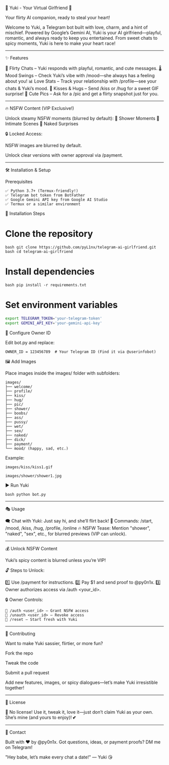 🌸 Yuki - Your Virtual Girlfriend 💋

Your flirty AI companion, ready to steal your heart!

Welcome to Yuki, a Telegram bot built with love, charm, and a hint of mischief. Powered by Google’s Gemini AI, Yuki is your AI girlfriend—playful, romantic, and always ready to keep you entertained. From sweet chats to spicy moments, Yuki is here to make your heart race!


---

✨ Features

💖 Flirty Chats – Yuki responds with playful, romantic, and cute messages.
🌡 Mood Swings – Check Yuki’s vibe with /mood—she always has a feeling about you!
📊 Love Stats – Track your relationship with /profile—see your chats & Yuki’s mood.
💋 Kisses & Hugs – Send /kiss or /hug for a sweet GIF surprise!
📸 Cute Pics – Ask for a /pic and get a flirty snapshot just for you.


---

🔥 NSFW Content (VIP Exclusive!)

Unlock steamy NSFW moments (blurred by default):
🛁 Shower Moments
💞 Intimate Scenes
🌙 Naked Surprises

🔒 Locked Access:

NSFW images are blurred by default.

Unlock clear versions with owner approval via /payment.



---

🛠 Installation & Setup

Prerequisites
```
✅ Python 3.7+ (Termux-friendly!)
✅ Telegram bot token from BotFather
✅ Google Gemini API key from Google AI Studio
✅ Termux or a similar environment
```

🚀 Installation Steps

# Clone the repository
```bash git clone https://github.com/pyL1nx/telegram-ai-girlfriend.git ```
```bash cd telegram-ai-girlfriend```

# Install dependencies
```bash pip install -r requirements.txt```

# Set environment variables
```bash
export TELEGRAM_TOKEN='your-telegram-token'
export GEMINI_API_KEY='your-gemini-api-key'
```

🔧 Configure Owner ID

Edit bot.py and replace:
```
OWNER_ID = 123456789  # Your Telegram ID (Find it via @userinfobot)
````

🖼 Add Images

Place images inside the images/ folder with subfolders:

```
images/
├── welcome/
├── profile/
├── kiss/
├── hug/
├── pic/
├── shower/
├── boobs/
├── ass/
├── pussy/
├── wet/
├── sex/
├── naked/
├── dick/
├── payment/
└── mood/ (happy, sad, etc.)
```

Example:

```
images/kiss/kiss1.gif

images/shower/shower1.jpg
```

▶️ Run Yuki

```bash python bot.py```


---

🎭 Usage

🗨 Chat with Yuki: Just say hi, and she’ll flirt back!
💞 Commands: /start, /mood, /kiss, /hug, /profile, /online
🔥 NSFW Tease: Mention "shower", "naked", "sex", etc., for blurred previews (VIP can unlock).


---

💰 Unlock NSFW Content

Yuki’s spicy content is blurred unless you’re VIP!

🔓 Steps to Unlock:

1️⃣ Use /payment for instructions.
2️⃣ Pay $1 and send proof to @py0n1x.
3️⃣ Owner authorizes access via /auth <your_id>.

🔒 Owner Controls:

```
🔹 /auth <user_id> – Grant NSFW access
🔹 /unauth <user_id> – Revoke access
🔹 /reset – Start fresh with Yuki
```

---

🤝 Contributing

Want to make Yuki sassier, flirtier, or more fun?

Fork the repo

Tweak the code

Submit a pull request

Add new features, images, or spicy dialogues—let’s make Yuki irresistible together!



---

📜 License

🚫 No license! Use it, tweak it, love it—just don’t claim Yuki as your own. She’s mine (and yours to enjoy)! 💕


---

💌 Contact

Built with ❤️ by @py0n1x.
Got questions, ideas, or payment proofs? DM me on Telegram!

"Hey babe, let’s make every chat a date!" — Yuki 😘

